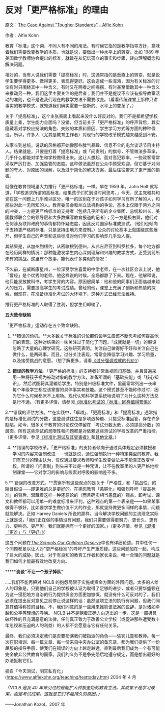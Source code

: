 # 反对「更严格标准」的理由

原文：[The Case Against "Tougher Standards" - Alfie Kohn](https://www.alfiekohn.org/standards-and-testing/case-tougher-standards/)

作者：Alfie Kohn

教育「标准」这个词，不同人有不同的用法。有时候它指的是教学指导方针，意味着我们需要改变教学的本质，也就是说，要做出一种水平上的转变。比如 1989 年美国数学教师协会提出的标准，就旨在从记忆孤立的事实和步骤，转向理解概念和解决问题。

相对的，当有人说我们需要「提高标准」时，这通常指的是垂直上的转变，就是说学生要学得更多、做得更多、表现得更好。这会造成一些混淆，因为有关标准的讨论有时只围绕其中一种含义，有时又在两者之间摇摆，有时甚至借助其中一种含义来推动另一种。我们这里主要关注的是后者；我们并不是提议不应该有指导教室活动的准则，也不是说我们现在的教学方法不需要改变。（看看传统课堂上那种只讲事实的教学模式，就知道我们确实需要一些新的、水平上的变革了。）

关于「提高标准」，这个主张表面上看起来没什么好反对的。我们不是都希望学校质量上乘，学生能力全面吗？没错，但当前关于「更严格标准」的呼声背后，其实隐藏着对学校应扮演的角色、失败的本质和原因、学生学习方式等方面的种种假设。所以，许多人（尤其是教育工作者）对现行的学校改革模式越来越感到不安。

从家长到总统，说话的风格都开始像那些脾气暴躁、信息不全的电台谈话节目主持人。结果就是，只要是打着「提高标准」或「问责制」的旗号，不管做法多草率，几乎什么都能对学生和学校做得出来。这让人想起，面对高犯罪率，一些政客常常采取严厉打击、加强监管的态度。这种做法虽然在公众中颇受欢迎，但它基于对问题的夸大、对原因的误解，以及过于简化的解决方案，最后往往带来了更严重的损害。

就像在教育领域里大力推行「更严格标准」一样。早在 1959 年，John Holt 就写道，「学校追求所谓的高标准，结果孩子们忙到没时间思考。」今天，民主党和共和党在这一问题上几乎难以区分，唯一的区别在于对孩子如何学习有所了解的人，和那些对此一无所知的人。教育委员会和州立法机构的争论，基本上仅限于两方之间的冲突，一方是更严格标准的支持者（包括几乎所有的企业集团、总统和州长、美国教师联合会的领导层和大多数撰写教育报道的记者）；另一方是极右翼，他们对任何涉及联邦政府的事情都持怀疑态度，因此反对国家标准或测试。（他们也倾向于支持更严格的标准，只是坚持由地方来控制。）公众的讨论基本上就围绕这些展开，但学生自己的声音和这些标准对他们学习的影响却几乎没人提。

其结果是，从加州到纽约，从密歇根到德州，从弗吉尼亚到科罗拉多，每个地方都在经历同样的情况：那种能激发学生内心深刻理解和兴趣的教学方式，正受到前所未有的挑战。这里有个故事，能代表许多类似的情况：

不久前，在威斯康星州，一位深受学生喜爱的中学老师，在一次社区会议上说，他「曾经」是个优秀的老师。他这样说的时候，全场都静了下来。现在，他解释说，他只能发放教科书，考学生背的内容。原因很简单：他和他的同事们正面临越来越大的压力，需要提高学生的考试成绩。曾经的他，课堂上充满了创新和热情的探索，但现在，在准备标准化考试的大环境下，这种方式已经无法维持。

推行更严格标准的人取得了胜利，但学生们却输了。

**五大致命缺陷**

「更严格标准」运动存在五个致命缺陷。

1. **错误的动机。**大多数关于标准的讨论都假设学生应该不断思考如何提高他们的表现。这种对结果的一味关注过于简化了问题。「成就就是一切」的假设忽略了大量的心理学研究，这些研究表明，关注自己做得好不好和关注自己在做什么，是两码事。而且，过分关注表现，常常会降低学习兴趣、学习质量，以及接受挑战的意愿。（想了解更多，请看[《过分强调成就的代价》](https://www.alfiekohn.org/costs-overemphasizing-achievement/)）

2. **错误的教学方法**。「更严格的标准」的支持者非常重视回归基础，并且普遍采用一种将孩子视为被动对象的教学方法，准备所谓的「基础技能」或「核心知识」，然后试图将其灌输给学生。特别是州级标准文件，里面常常列出一长串每个年级学生都应该掌握的具体事实和技能。这个模式甚至不能称作过时，因为它什么时候都派不上用场。现代认知科学更系统地说明了为什么这种方法总是行不通。（有更多详情，请参阅[《标准化考试的「标准」同样值得警惕》](https://www.alfiekohn.org/beware-standards-just-tests/)）

3.**错误的评估方法。**在实践中，「卓越」、「更高标准」和「提高标准」通常指的是标准化测试的分数，这些测试往往是多项选择题、只接受标准回答，存在许多缺陷。如今，很多关于教育的讨论仅仅停留在「考试分数太低，必须提高分数」的层面。所有这些测试的局限性和问题都是对依赖这些测试的学校改革的严重指控。（更多详情，参见[《标准化测试及其受害者》](https://www.alfiekohn.org/standardized-testing-victims/)和[其他文章](https://www.alfiekohn.org/essays-standards-testing/)。）

4. **错误的学校改革。「更严格标准」的支持者倾向于通过具体规定必须教授和学习的内容来强制改进——也就是说，通过强制执行一种特定类型的教育。我们有充分的理由认为，仅仅通过要求教师和学生改变做法并不能真正改变学校。所谓的「问责制」到头来不过是一种咒语，让不在教室里的人更严格地控制课堂——它对学习的影响与绞索对呼吸的影响差不多。

5.** 错误的改进方式。**贯穿所有这些观点的是关于「严格性」和「挑战性」的隐含假设——即更难的总是更好的。在抱怨教育「愚钝化」和强烈呼吁「提高标准」的背后，潜藏着这样一种还原论的（而且确实相当愚蠢的）观点，即考试、课文和教师都可以用单一的难度标准来评判。这种观点的第一个表亲是——如果某事做得不够好，比如要求学生做价值不大的作业，那就坚持做更多同样的事情，问题就能解决。正如 Harvey Daniels 所说的那样，当今解决学校问题的主流理念实际上就是说，「我们正在做的事情没有问题，我们只需要做得更努力、更长久、更有力、更响亮、更严厉，我们就能拥有一个更好的国家。」（更多详情，参见[《混淆「更难」与「更好」》](https://www.alfiekohn.org/confusing-harder-better/)）

这五个问题在[*The Schools Our Children Deserve*](https://www.alfiekohn.org/schools-children-deserve/)中也有详细论述。其中任何一个问题都足以让人对"更严格标准"的呼吁产生严重质疑。这些问题加在一起，构成了巨大的威胁，因此，对于有良知的教育工作者和家长来说，唯一合理的问题就是我们如何才能最有效地改变方向。

*******谈谈"不让一个孩子掉队"**

.....我们不能再把对 NCLB 的抱怨局限于实施或资金方面的外围问题。太多的人给人的印象是，只要他们自己的学校被认证为取得了足够的进步，或者只要华盛顿在为这一侵犯地方自治的行为提供资金方面更加慷慨，就没有什么可反对的了。我们必须在提出反对意见之前停止说这样的话：虽然这项立法的执行有问题，但我们同意其值得称赞的目标。不，我们同意的是一些用来推销该法案的说辞，是对诸如卓越和公平等理想的呼唤。 NCLB 并不是朝着正确方向迈出的一步，这是一部极具破坏性的且充满恶意的法律，任何真正致力于改善公立学校（或促进那些遭受数十年忽视和压迫的人的利益）的人都不会愿意与它有任何关系。

最终，我们必须决定我们是否要扮演我们被指派的角色——惩罚儿童和教师。每一次在职培训、每一篇文章、每一份来自中央办公室的备忘录，都为我们提供了一份屈服的指导手册，使我们在错误的方向上越走越远，直到最后我们成为一个有可能完全放弃公共教育的国家。我们的义务不是争先恐后地遵守规定，而是想出最好的办法抵制它们。

摘自「今天测试，明天私有化」(https://www.alfiekohn.org/teaching/testtoday.htm) 2004 年 4 月

*「NCLB 是我 40 年来见过的最能扩大种族差距的教育立法。其成果不是学习成果，而是考试成果。这就是它们不能持久的原因。」*

——Jonathan Kozol，2007 年